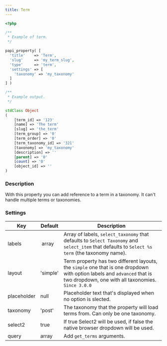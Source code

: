 ```yaml
---
title: Term
---
```


```php
<?php

/**
 * Example of term.
 */

papi_property( [
  'title'    => 'Term',
  'slug'     => 'my_term_slug',
  'type'     => 'term',
  'settings' => [
    'taxonomy' => 'my_taxonomy'
  ]
] )

/**
 * Example output.
 */

stdClass Object
(
    [term_id] => '123'
    [name] => 'The term'
    [slug] => 'the_term'
    [term_group] => '0'
    [term_order] => '0'
    [term_taxonomy_id] => '321'
    [taxonomy] => 'my_taxonomy'
    [description] => ''
    [parent] => '0'
    [count] => '0'
    [object_id] => ''
)
```

### Description

With this property you can add reference to a term in a taxonomy. It can't handle multiple terms or taxonomies.

### Settings

Key           | Default       | Description
--------------|---------------|--------------------------------------------------
labels        | array         | Array of labels, `select_taxonomy` that defaults to `Select Taxonomy` and `select_item` that defaults to `Select %s term` (the taxonomy name).
layout        | 'simple'      | Term property has two different layouts, the `simple` one that is one dropdown with option labels and `advanced` that is two dropdown, one with all taxonomies. `Since 3.0.0`
placeholder   | null          | Placeholder text that's displayed when no option is slected.
taxonomy      | 'post'        | The taxonomy that the property will load terms from. Can only be one taxonomy.
select2       | true          | If true Select2 will be used, if false the native browser dropdown will be used.
query         | array         | Add `get_terms` arguments.
